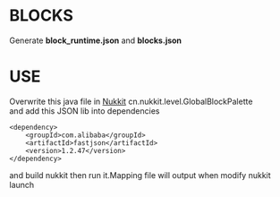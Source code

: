 # BLOCKS
Generate **block_runtime.json** and **blocks.json**  
# USE
Overwrite this java file in [Nukkit](https://github.com/cloudburstmc/nukkit) cn.nukkit.level.GlobalBlockPalette  
and add this JSON lib into dependencies
~~~
<dependency>
    <groupId>com.alibaba</groupId>
    <artifactId>fastjson</artifactId>
    <version>1.2.47</version>
</dependency>
~~~
and build nukkit then run it.Mapping file will output when modify nukkit launch 
